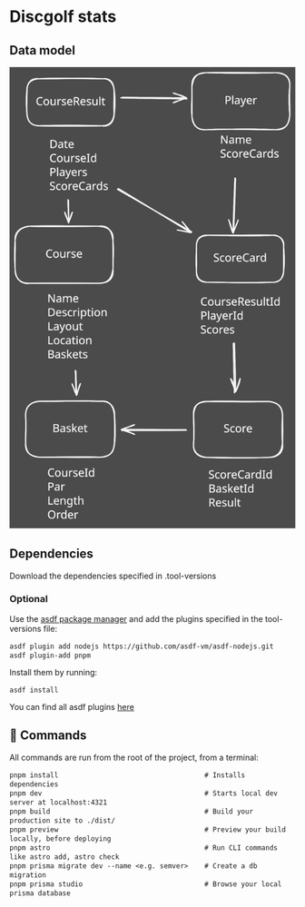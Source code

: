 # Discgolf stats

## Data model

![schema](./Datamodel-discgolf-stats.excalidraw.svg)

## Dependencies

Download the dependencies specified in .tool-versions

### Optional
Use the [asdf package manager](https://github.com/asdf-vm/asdf) and add the plugins specified in the tool-versions file:

```shell
asdf plugin add nodejs https://github.com/asdf-vm/asdf-nodejs.git
asdf plugin-add pnpm
```

Install them by running:

```shell
asdf install
```

You can find all asdf plugins [here](https://github.com/asdf-vm/asdf-plugins)

## 🧞 Commands

All commands are run from the root of the project, from a terminal:

```shell
pnpm install                                    # Installs dependencies
pnpm dev                                        # Starts local dev server at localhost:4321
pnpm build                                      # Build your production site to ./dist/
pnpm preview                                    # Preview your build locally, before deploying
pnpm astro                                      # Run CLI commands like astro add, astro check
pnpm prisma migrate dev --name <e.g. semver>    # Create a db migration
pnpm prisma studio                              # Browse your local prisma database
```
